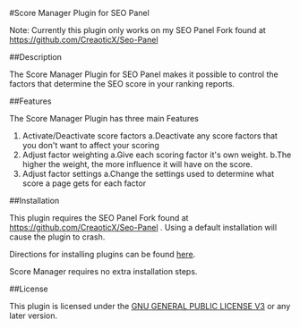 #Score Manager Plugin for SEO Panel

Note: Currently this plugin only works on my SEO Panel Fork found at https://github.com/CreaoticX/Seo-Panel

##Description

The Score Manager Plugin for SEO Panel makes it possible to control the factors that determine the SEO score in your ranking reports.

##Features

The Score Manager Plugin has three main Features

1. Activate/Deactivate score factors
    a.Deactivate any score factors that you don't want to affect your scoring
2. Adjust factor weighting
    a.Give each scoring factor it's own weight.
    b.The higher the weight, the more influence it will have on the score.
3. Adjust factor settings
    a.Change the settings used to determine what score a page gets for each factor

##Installation

This plugin requires the SEO Panel Fork found at https://github.com/CreaoticX/Seo-Panel .  Using a default installation will cause the plugin to crash.

Directions for installing plugins can be found [here](http://help.seopanel.in/entry/12/]).

Score Manager requires no extra installation steps.

##License

This plugin is licensed under the [GNU GENERAL PUBLIC LICENSE V3](https://www.gnu.org/licenses/gpl-3.0.en.html) or any later version.